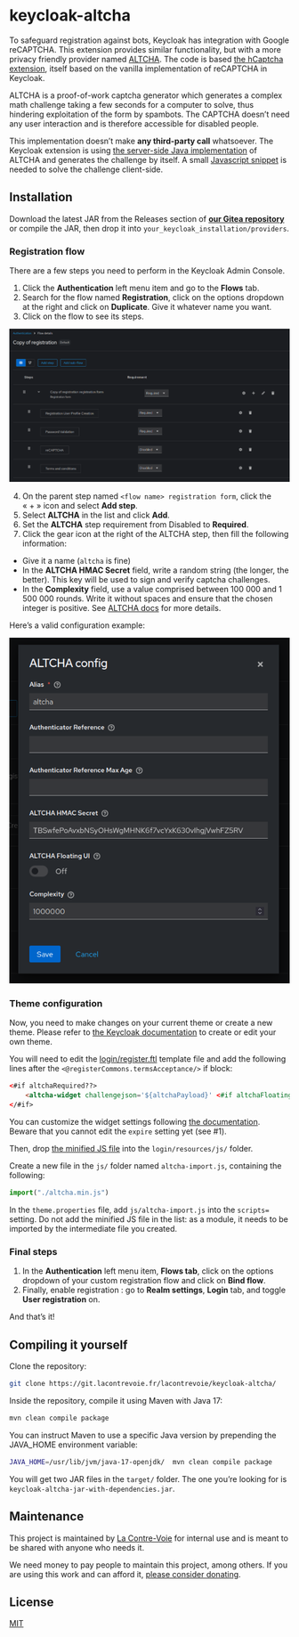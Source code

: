 # keycloak-altcha

To safeguard registration against bots, Keycloak has integration with Google reCAPTCHA. This extension provides similar functionality, but with a more privacy friendly provider named [ALTCHA](https://altcha.org/). The code is based [the hCaptcha extension](https://github.com/p08dev/keycloak-hcaptcha), itself based on the vanilla implementation of reCAPTCHA in Keycloak.

ALTCHA is a proof-of-work captcha generator which generates a complex math challenge taking a few seconds for a computer to solve, thus hindering exploitation of the form by spambots. The CAPTCHA doesn’t need any user interaction and is therefore accessible for disabled people.

This implementation doesn’t make **any third-party call** whatsoever. The Keycloak extension is using [the server-side Java implementation](https://github.com/altcha-org/altcha-lib-java) of ALTCHA and generates the challenge by itself. A small [Javascript snippet](https://github.com/altcha-org/altcha) is needed to solve the challenge client-side.

## Installation

Download the latest JAR from the Releases section of **[our Gitea repository](https://git.lacontrevoie.fr/lacontrevoie/keycloak-altcha/releases)** or compile the JAR, then drop it into `your_keycloak_installation/providers`.

### Registration flow

There are a few steps you need to perform in the Keycloak Admin Console.

1. Click the **Authentication** left menu item and go to the **Flows** tab.
2. Search for the flow named **Registration**, click on the options dropdown at the right and click on **Duplicate**. Give it whatever name you want.
3. Click on the flow to see its steps.

![Step 1](img/step-01.png)

4. On the parent step named `<flow name> registration form`, click the « + » icon and select **Add step**.
5. Select **ALTCHA** in the list and click **Add**.
6. Set the **ALTCHA** step requirement from Disabled to **Required**.
7. Click the gear icon at the right of the ALTCHA step, then fill the following information:
- Give it a name (`altcha` is fine)
- In the **ALTCHA HMAC Secret** field, write a random string (the longer, the better). This key will be used to sign and verify captcha challenges.
- In the **Complexity** field, use a value comprised between 100 000 and 1 500 000 rounds. Write it without spaces and ensure that the chosen integer is positive. See [ALTCHA docs](https://altcha.org/docs/complexity/) for more details.

Here’s a valid configuration example:

![Step 2](img/step-02.png)

### Theme configuration

Now, you need to make changes on your current theme or create a new theme. Please refer to [the Keycloak documentation](https://www.keycloak.org/docs/latest/server_development/#_themes) to create or edit your own theme.

You will need to edit the [login/register.ftl](https://github.com/keycloak/keycloak/blob/main/themes/src/main/resources/theme/keycloak.v2/login/register.ftl) template file and add the following lines after the `<@registerCommons.termsAcceptance/>` if block:

```html
<#if altchaRequired??>
    <altcha-widget challengejson='${altchaPayload}' <#if altchaFloating?? && altchaFloating=="true">floating</#if> hidefooter delay="2000" auto="onload" expire="3600000" strings="${altchaStrings}"></altcha-widget>
</#if>
```

You can customize the widget settings following [the documentation](https://altcha.org/docs/website-integration/). Beware that you cannot edit the `expire` setting yet (see #1).

Then, drop [the minified JS file](https://eu.altcha.org/js/latest/altcha.min.js) into the `login/resources/js/` folder.

Create a new file in the `js/` folder named `altcha-import.js`, containing the following:

```js
import("./altcha.min.js")
```

In the `theme.properties` file, add `js/altcha-import.js` into the `scripts=` setting. Do not add the minified JS file in the list: as a module, it needs to be imported by the intermediate file you created.

### Final steps

1. In the **Authentication** left menu item, **Flows tab**, click on the options dropdown of your custom registration flow and click on **Bind flow**.
2. Finally, enable registration : go to **Realm settings**, **Login** tab, and toggle **User registration** on.

And that’s it!

## Compiling it yourself

Clone the repository:

```bash
git clone https://git.lacontrevoie.fr/lacontrevoie/keycloak-altcha/
```

Inside the repository, compile it using Maven with Java 17:

```bash
mvn clean compile package
```

You can instruct Maven to use a specific Java version by prepending the JAVA_HOME environment variable:

```bash
JAVA_HOME=/usr/lib/jvm/java-17-openjdk/  mvn clean compile package
```
You will get two JAR files in the `target/` folder. The one you’re looking for is `keycloak-altcha-jar-with-dependencies.jar`.

## Maintenance

This project is maintained by [La Contre-Voie](https://lacontrevoie.fr/) for internal use and is meant to be shared with anyone who needs it.

We need money to pay people to maintain this project, among others. If you are using this work and can afford it, [please consider donating](https://lacontrevoie.fr/#faire-un-don).

## License

[MIT](LICENSE)
